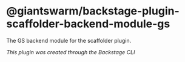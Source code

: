 # @giantswarm/backstage-plugin-scaffolder-backend-module-gs

The GS backend module for the scaffolder plugin.

_This plugin was created through the Backstage CLI_
